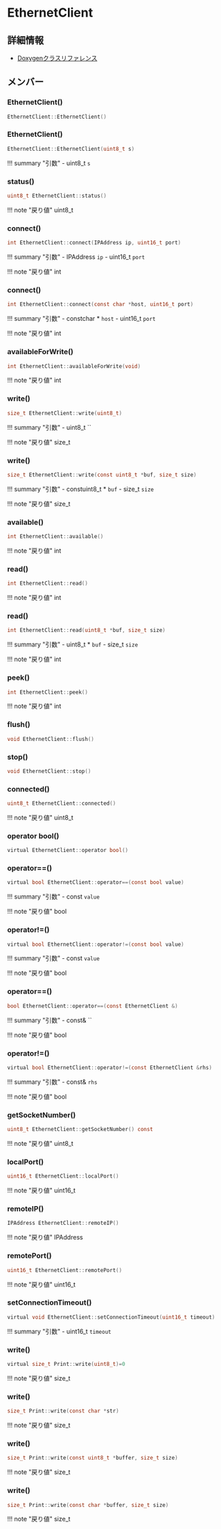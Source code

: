 # EthernetClient



## 詳細情報

- [Doxygenクラスリファレンス](https://lang-ship.com/reference/Arduino/latest/class_ethernet_client.html)

## メンバー



### EthernetClient()



```c
EthernetClient::EthernetClient()
```



### EthernetClient()



```c
EthernetClient::EthernetClient(uint8_t s)
```

!!! summary "引数"
	- uint8_t `s` 



### status()



```c
uint8_t EthernetClient::status()
```

!!! note "戻り値"
	uint8_t



### connect()



```c
int EthernetClient::connect(IPAddress ip, uint16_t port)
```

!!! summary "引数"
	- IPAddress `ip` 
	- uint16_t `port` 

!!! note "戻り値"
	int



### connect()



```c
int EthernetClient::connect(const char *host, uint16_t port)
```

!!! summary "引数"
	- constchar * `host` 
	- uint16_t `port` 

!!! note "戻り値"
	int



### availableForWrite()



```c
int EthernetClient::availableForWrite(void)
```

!!! note "戻り値"
	int



### write()



```c
size_t EthernetClient::write(uint8_t)
```

!!! summary "引数"
	- uint8_t `` 

!!! note "戻り値"
	size_t



### write()



```c
size_t EthernetClient::write(const uint8_t *buf, size_t size)
```

!!! summary "引数"
	- constuint8_t * `buf` 
	- size_t `size` 

!!! note "戻り値"
	size_t



### available()



```c
int EthernetClient::available()
```

!!! note "戻り値"
	int



### read()



```c
int EthernetClient::read()
```

!!! note "戻り値"
	int



### read()



```c
int EthernetClient::read(uint8_t *buf, size_t size)
```

!!! summary "引数"
	- uint8_t * `buf` 
	- size_t `size` 

!!! note "戻り値"
	int



### peek()



```c
int EthernetClient::peek()
```

!!! note "戻り値"
	int



### flush()



```c
void EthernetClient::flush()
```



### stop()



```c
void EthernetClient::stop()
```



### connected()



```c
uint8_t EthernetClient::connected()
```

!!! note "戻り値"
	uint8_t



### operator bool()



```c
virtual EthernetClient::operator bool()
```



### operator==()



```c
virtual bool EthernetClient::operator==(const bool value)
```

!!! summary "引数"
	- const `value` 

!!! note "戻り値"
	bool



### operator!=()



```c
virtual bool EthernetClient::operator!=(const bool value)
```

!!! summary "引数"
	- const `value` 

!!! note "戻り値"
	bool



### operator==()



```c
bool EthernetClient::operator==(const EthernetClient &)
```

!!! summary "引数"
	- const& `` 

!!! note "戻り値"
	bool



### operator!=()



```c
virtual bool EthernetClient::operator!=(const EthernetClient &rhs)
```

!!! summary "引数"
	- const& `rhs` 

!!! note "戻り値"
	bool



### getSocketNumber()



```c
uint8_t EthernetClient::getSocketNumber() const
```

!!! note "戻り値"
	uint8_t



### localPort()



```c
uint16_t EthernetClient::localPort()
```

!!! note "戻り値"
	uint16_t



### remoteIP()



```c
IPAddress EthernetClient::remoteIP()
```

!!! note "戻り値"
	IPAddress



### remotePort()



```c
uint16_t EthernetClient::remotePort()
```

!!! note "戻り値"
	uint16_t



### setConnectionTimeout()



```c
virtual void EthernetClient::setConnectionTimeout(uint16_t timeout)
```

!!! summary "引数"
	- uint16_t `timeout` 



### write()



```c
virtual size_t Print::write(uint8_t)=0
```

!!! note "戻り値"
	size_t



### write()



```c
size_t Print::write(const char *str)
```

!!! note "戻り値"
	size_t



### write()



```c
size_t Print::write(const uint8_t *buffer, size_t size)
```

!!! note "戻り値"
	size_t



### write()



```c
size_t Print::write(const char *buffer, size_t size)
```

!!! note "戻り値"
	size_t




